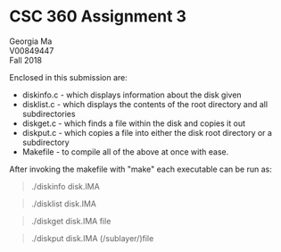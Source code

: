 # CSC 360 Assignment 3
 
Georgia Ma  
V00849447  
Fall 2018 

  
Enclosed in this submission are:  
 * diskinfo.c - which displays information about the disk given  
 * disklist.c - which displays the contents of the root directory and all subdirectories    
 * diskget.c - which finds a file within the disk and copies it out  
 * diskput.c - which copies a file into either the disk root directory or a subdirectory  
 * Makefile - to compile all of the above at once with ease.  
    
  
After invoking the makefile with "make" each executable can be run as:   
>./diskinfo disk.IMA  
  
>./disklist disk.IMA  
  
>./diskget disk.IMA file  
  
>./diskput disk.IMA (/sublayer/)file  

